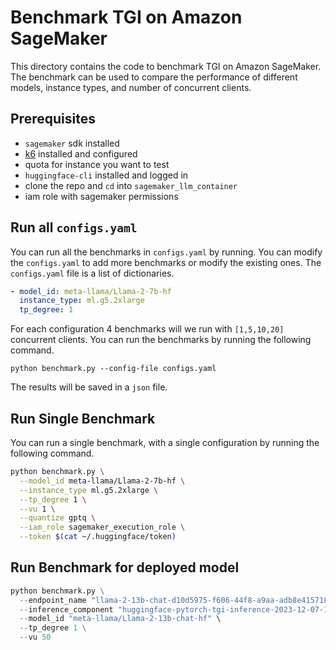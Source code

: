 # Benchmark TGI on Amazon SageMaker

This directory contains the code to benchmark TGI on Amazon SageMaker. The benchmark can be used to compare the performance of different models, instance types, and number of concurrent clients.

## Prerequisites

* `sagemaker` sdk installed
* [k6](https://k6.io/) installed and configured
* quota for instance you want to test
* `huggingface-cli` installed and logged in
* clone the repo and `cd` into `sagemaker_llm_container`
* iam role with sagemaker permissions

## Run all `configs.yaml`

You can run all the benchmarks in `configs.yaml` by running. You can modify the `configs.yaml` to add more benchmarks or modify the existing ones. The `configs.yaml` file is a list of dictionaries. 

```yaml
- model_id: meta-llama/Llama-2-7b-hf
  instance_type: ml.g5.2xlarge
  tp_degree: 1
```

For each configuration 4 benchmarks will we run with `[1,5,10,20]` concurrent clients. You can run the benchmarks by running the following command.

`python benchmark.py --config-file configs.yaml`

The results will be saved in a `json` file.


## Run Single Benchmark 

You can run a single benchmark, with a single configuration by running the following command. 

```bash
python benchmark.py \
  --model_id meta-llama/Llama-2-7b-hf \
  --instance_type ml.g5.2xlarge \
  --tp_degree 1 \
  --vu 1 \
  --quantize gptq \
  --iam_role sagemaker_execution_role \
  --token $(cat ~/.huggingface/token)
```

## Run Benchmark for deployed model

```python
python benchmark.py \
  --endpoint_name "llama-2-13b-chat-d10d5975-f606-44f8-a9aa-adb8e4157180" \
  --inference_component "huggingface-pytorch-tgi-inference-2023-12-07-15-1701963267-082e" \
  --model_id "meta-llama/Llama-2-13b-chat-hf" \
  --tp_degree 1 \
  --vu 50 
```
